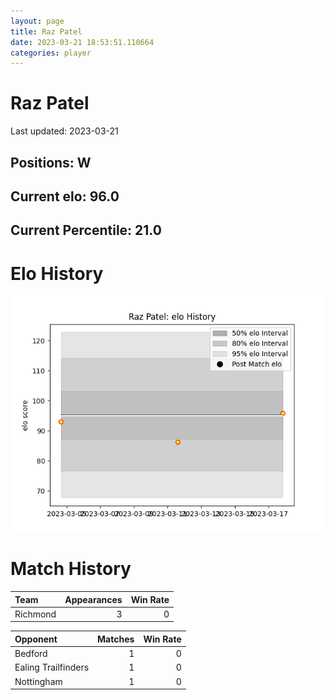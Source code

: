 ```yaml
---  
layout: page  
title: Raz Patel  
date: 2023-03-21 18:53:51.110664  
categories: player  
---
```

# Raz Patel


Last updated: 2023-03-21
## Positions: W

## Current elo: 96.0

## Current Percentile: 21.0

# Elo History


![elo history](history_RazPatel.png)
# Match History


| Team     |   Appearances |   Win Rate |
|:---------|--------------:|-----------:|
| Richmond |             3 |          0 |

| Opponent            |   Matches |   Win Rate |
|:--------------------|----------:|-----------:|
| Bedford             |         1 |          0 |
| Ealing Trailfinders |         1 |          0 |
| Nottingham          |         1 |          0 |